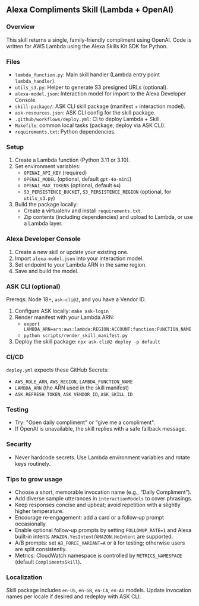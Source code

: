 ## Alexa Compliments Skill (Lambda + OpenAI)

### Overview
This skill returns a single, family‑friendly compliment using OpenAI. Code is written for AWS Lambda using the Alexa Skills Kit SDK for Python.

### Files
- `lambda_function.py`: Main skill handler (Lambda entry point `lambda_handler`).
- `utils_s3.py`: Helper to generate S3 presigned URLs (optional).
- `alexa-model.json`: Interaction model for import to the Alexa Developer Console.
- `skill-package/`: ASK CLI skill package (manifest + interaction model).
- `ask-resources.json`: ASK CLI config for the skill package.
- `.github/workflows/deploy.yml`: CI to deploy Lambda + Skill.
- `Makefile`: common local tasks (package, deploy via ASK CLI).
- `requirements.txt`: Python dependencies.

### Setup
1. Create a Lambda function (Python 3.11 or 3.10).
2. Set environment variables:
   - `OPENAI_API_KEY` (required)
   - `OPENAI_MODEL` (optional, default `gpt-4o-mini`)
   - `OPENAI_MAX_TOKENS` (optional, default `64`)
   - `S3_PERSISTENCE_BUCKET`, `S3_PERSISTENCE_REGION` (optional, for `utils_s3.py`)
3. Build the package locally:
   - Create a virtualenv and install `requirements.txt`.
   - Zip contents (including dependencies) and upload to Lambda, or use a Lambda layer.

### Alexa Developer Console
1. Create a new skill or update your existing one.
2. Import `alexa-model.json` into your interaction model.
3. Set endpoint to your Lambda ARN in the same region.
4. Save and build the model.

### ASK CLI (optional)
Prereqs: Node 18+, `ask-cli@2`, and you have a Vendor ID.

1. Configure ASK locally: `make ask-login`
2. Render manifest with your Lambda ARN:
   - `export LAMBDA_ARN=arn:aws:lambda:REGION:ACCOUNT:function:FUNCTION_NAME`
   - `python scripts/render_skill_manifest.py`
3. Deploy the skill package: `npx ask-cli@2 deploy -p default`

### CI/CD
`deploy.yml` expects these GitHub Secrets:
- `AWS_ROLE_ARN`, `AWS_REGION`, `LAMBDA_FUNCTION_NAME`
- `LAMBDA_ARN` (the ARN used in the skill manifest)
- `ASK_REFRESH_TOKEN`, `ASK_VENDOR_ID`, `ASK_SKILL_ID`

### Testing
- Try: "Open daily compliment" or "give me a compliment".
- If OpenAI is unavailable, the skill replies with a safe fallback message.

### Security
- Never hardcode secrets. Use Lambda environment variables and rotate keys routinely.

### Tips to grow usage
- Choose a short, memorable invocation name (e.g., “Daily Compliment”).
- Add diverse sample utterances in `interactionModels` to cover phrasings.
- Keep responses concise and upbeat; avoid repetition with a slightly higher temperature.
- Encourage re‑engagement: add a card or a follow‑up prompt occasionally.
- Enable optional follow‑up prompts by setting `FOLLOWUP_RATE=1` and Alexa built‑in intents `AMAZON.YesIntent`/`AMAZON.NoIntent` are supported.
- A/B prompts: set `AB_FORCE_VARIANT=A` or `B` for testing; otherwise users are split consistently.
- Metrics: CloudWatch namespace is controlled by `METRICS_NAMESPACE` (default `ComplimentsSkill`).

### Localization
Skill package includes `en-US`, `en-GB`, `en-CA`, `en-AU` models. Update invocation names per locale if desired and redeploy with ASK CLI.


